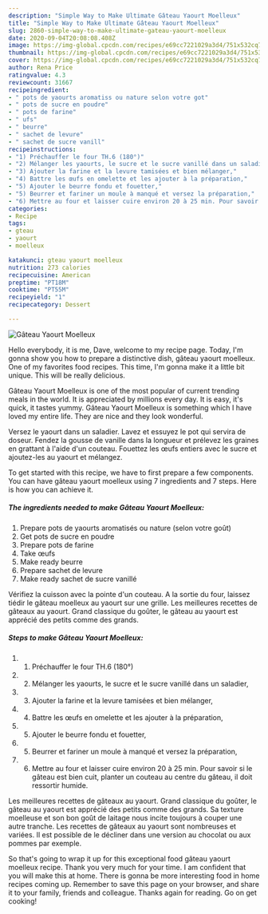 ```yaml
---
description: "Simple Way to Make Ultimate Gâteau Yaourt Moelleux"
title: "Simple Way to Make Ultimate Gâteau Yaourt Moelleux"
slug: 2860-simple-way-to-make-ultimate-gateau-yaourt-moelleux
date: 2020-09-04T20:08:08.408Z
image: https://img-global.cpcdn.com/recipes/e69cc7221029a3d4/751x532cq70/gateau-yaourt-moelleux-photo-principale-de-la-recette.jpg
thumbnail: https://img-global.cpcdn.com/recipes/e69cc7221029a3d4/751x532cq70/gateau-yaourt-moelleux-photo-principale-de-la-recette.jpg
cover: https://img-global.cpcdn.com/recipes/e69cc7221029a3d4/751x532cq70/gateau-yaourt-moelleux-photo-principale-de-la-recette.jpg
author: Rena Price
ratingvalue: 4.3
reviewcount: 31667
recipeingredient:
- " pots de yaourts aromatiss ou nature selon votre got"
- " pots de sucre en poudre"
- " pots de farine"
- " ufs"
- " beurre"
- " sachet de levure"
- " sachet de sucre vanill"
recipeinstructions:
- "1) Préchauffer le four TH.6 (180°)"
- "2) Mélanger les yaourts, le sucre et le sucre vanillé dans un saladier,"
- "3) Ajouter la farine et la levure tamisées et bien mélanger,"
- "4) Battre les œufs en omelette et les ajouter à la préparation,"
- "5) Ajouter le beurre fondu et fouetter,"
- "5) Beurrer et fariner un moule à manqué et versez la préparation,"
- "6) Mettre au four et laisser cuire environ 20 à 25 min. Pour savoir si le gâteau est bien cuit, planter un couteau au centre du gâteau, il doit ressortir humide."
categories:
- Recipe
tags:
- gteau
- yaourt
- moelleux

katakunci: gteau yaourt moelleux 
nutrition: 273 calories
recipecuisine: American
preptime: "PT18M"
cooktime: "PT55M"
recipeyield: "1"
recipecategory: Dessert

---
```



![Gâteau Yaourt Moelleux](https://img-global.cpcdn.com/recipes/e69cc7221029a3d4/751x532cq70/gateau-yaourt-moelleux-photo-principale-de-la-recette.jpg)

Hello everybody, it is me, Dave, welcome to my recipe page. Today, I'm gonna show you how to prepare a distinctive dish, gâteau yaourt moelleux. One of my favorites food recipes. This time, I'm gonna make it a little bit unique. This will be really delicious.

Gâteau Yaourt Moelleux is one of the most popular of current trending meals in the world. It is appreciated by millions every day. It is easy, it's quick, it tastes yummy. Gâteau Yaourt Moelleux is something which I have loved my entire life. They are nice and they look wonderful.

Versez le yaourt dans un saladier. Lavez et essuyez le pot qui servira de doseur. Fendez la gousse de vanille dans la longueur et prélevez les graines en grattant à l&#39;aide d&#39;un couteau. Fouettez les œufs entiers avec le sucre et ajoutez-les au yaourt et mélangez.


To get started with this recipe, we have to first prepare a few components. You can have gâteau yaourt moelleux using 7 ingredients and 7 steps. Here is how you can achieve it.

<!--inarticleads1-->

##### The ingredients needed to make Gâteau Yaourt Moelleux:

1. Prepare  pots de yaourts aromatisés ou nature (selon votre goût)
1. Get  pots de sucre en poudre
1. Prepare  pots de farine
1. Take  œufs
1. Make ready  beurre
1. Prepare  sachet de levure
1. Make ready  sachet de sucre vanillé


Vérifiez la cuisson avec la pointe d&#39;un couteau. A la sortie du four, laissez tiédir le gâteau moelleux au yaourt sur une grille. Les meilleures recettes de gâteaux au yaourt. Grand classique du goûter, le gâteau au yaourt est apprécié des petits comme des grands. 

<!--inarticleads2-->

##### Steps to make Gâteau Yaourt Moelleux:

1. 1) Préchauffer le four TH.6 (180°)
1. 2) Mélanger les yaourts, le sucre et le sucre vanillé dans un saladier,
1. 3) Ajouter la farine et la levure tamisées et bien mélanger,
1. 4) Battre les œufs en omelette et les ajouter à la préparation,
1. 5) Ajouter le beurre fondu et fouetter,
1. 5) Beurrer et fariner un moule à manqué et versez la préparation,
1. 6) Mettre au four et laisser cuire environ 20 à 25 min. Pour savoir si le gâteau est bien cuit, planter un couteau au centre du gâteau, il doit ressortir humide.


Les meilleures recettes de gâteaux au yaourt. Grand classique du goûter, le gâteau au yaourt est apprécié des petits comme des grands. Sa texture moelleuse et son bon goût de laitage nous incite toujours à couper une autre tranche. Les recettes de gâteaux au yaourt sont nombreuses et variées. Il est possible de le décliner dans une version au chocolat ou aux pommes par exemple. 

So that's going to wrap it up for this exceptional food gâteau yaourt moelleux recipe. Thank you very much for your time. I am confident that you will make this at home. There is gonna be more interesting food in home recipes coming up. Remember to save this page on your browser, and share it to your family, friends and colleague. Thanks again for reading. Go on get cooking!
